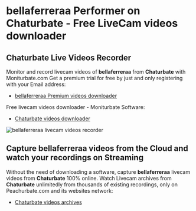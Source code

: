 # bellaferreraa Performer on Chaturbate - Free LiveCam videos downloader

## Chaturbate Live Videos Recorder

Monitor and record livecam videos of **bellaferreraa** from **Chaturbate** with Moniturbate.com
Get a premium trial for free by just and only registering with your Email address:
* [bellaferreraa Premium videos downloader](https://moniturbate.com/request-demo-licence-key.html)

Free livecam videos downloader - Moniturbate Software:
* [Chaturbate videos downloader](https://moniturbate.com/moniturbate-download-software.html)

![bellaferreraa livecam videos recorder](https://peachurnet.com/templates/moniturbate-software.png)


## Capture bellaferreraa videos from the Cloud and watch your recordings on Streaming

Without the need of downloading a software, capture **bellaferreraa** livecam videos from **Chaturbate** 100% online.
Watch Livecam archives from **Chaturbate** unlimitedly from thousands of existing recordings, only on Peachurbate.com and its websites network:
* [Chaturbate videos archives](https://peachurnet.com/)